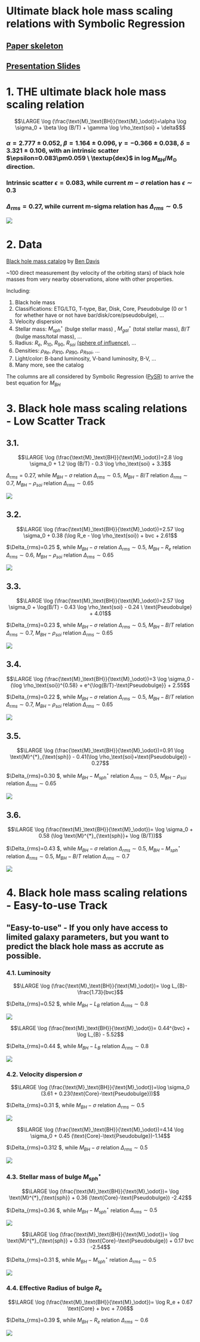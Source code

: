 # Ultimate black hole mass scaling relations with Symbolic Regression

## [Paper skeleton](https://www.overleaf.com/read/srkwtczhmfys)

## [Presentation Slides](GFG_20230405_blackhole_scaling_relations.pptx)

# 1. THE ultimate black hole mass scaling relation
```math
\LARGE
\log (\frac{\text{M}_\text{BH}}{\text{M}_\odot})=\alpha \log \sigma_0 + \beta \log (B/T) + \gamma \log \rho_\text{soi} + \delta$
```
### $\alpha=2.777\pm0.052$, $\beta=1.164\pm0.096$, $\gamma=-0.366\pm0.038$, $\delta=3.321\pm0.106$, with an intrinsic scatter $\epsilon=0.083\pm0.059 \ \textup{dex}$ in $\log M_{BH}/M_\odot$ direction.

### Intrinsic scatter $\epsilon=0.083$, while current $m-\sigma$ relation has  $\epsilon \sim 0.3$
### $\Delta_{rms}=0.27$, while current m-sigma relation has $\Delta_{rms} \sim 0.5$
![](plots/sigma-BT-rho.png)

# 2. Data
[Black hole mass catalog](SMBH_Data_0303.csv) by [Ben Davis](https://bendavis007.github.io/)

~100 direct measurement (by velocity of the orbiting stars) of black hole masses from very nearby observations, alone with other properties.

Including:

1. Black hole mass
2. Classifications: ETG/LTG, T-type, Bar, Disk, Core, Pseudobulge (0 or 1 for whether have or not have bar/disk/core/pseudobulge), …  
3. Velocity dispersion
4. Stellar mass: $M^\star_{sph}$ (bulge stellar mass) , $M^\star_{gal}$ (total stellar mass), $B/T$ (bulge mass/total mass), …
5. Radius: $R_e$, $R_{10}$, $R_{90}$, $R_{soi}$ [(sphere of influence)](https://en.wikipedia.org/wiki/Sphere_of_influence_(black_hole)), …
6. Densities: $\rho_{Re}$, $\rho_{R10}$, $\rho_{R90}$, $\rho_{Rsoi}$, …
7. Light/color: B-band luminosity, V-band luminosity, B-V, …
8. Many more, see the catalog

The columns are all considered by Symbolic Regression ([PySR](https://astroautomata.com/PySR/)) to arrive the best equation for $M_{BH}$

# 3. Black hole mass scaling relations - Low Scatter Track
## 3.1.
```math
\LARGE
\log (\frac{\text{M}_\text{BH}}{\text{M}_\odot})=2.8 \log \sigma_0 + 1.2 \log (B/T) - 0.3 \log \rho_\text{soi} + 3.3
```

$\Delta_{rms}=0.27$, while $M_{BH}-\sigma$ relation $\Delta_{rms} \sim 0.5$, $M_{BH}-B/T$ relation $\Delta_{rms} \sim 0.7$, $M_{BH}-\rho_{soi}$ relation $\Delta_{rms} \sim 0.65$

![](plots/sigma-BT-rho.png)


## 3.2.
```math
\LARGE
\log (\frac{\text{M}_\text{BH}}{\text{M}_\odot})=2.57 \log \sigma_0 + 0.38 (\log R_e - \log \rho_\text{soi}) + bvc + 2.61
```

$\Delta_{rms}=0.25  $, while $M_{BH}-\sigma$ relation $\Delta_{rms} \sim 0.5$, $M_{BH}-R_e$ relation $\Delta_{rms} \sim 0.6$, $M_{BH}-\rho_{soi}$ relation $\Delta_{rms} \sim 0.65$

![](plots/sigma-Re-rho-bvc.png)


## 3.3.
```math
\LARGE
\log (\frac{\text{M}_\text{BH}}{\text{M}_\odot})=2.57 \log \sigma_0 + \log(B/T) - 0.43 \log \rho_\text{soi} - 0.24 \ \text{Pseudobulge} + 4.01
```

$\Delta_{rms}=0.23  $, while $M_{BH}-\sigma$ relation $\Delta_{rms} \sim 0.5$, $M_{BH}-B/T$ relation $\Delta_{rms} \sim 0.7$, $M_{BH}-\rho_{soi}$ relation $\Delta_{rms} \sim 0.65$

![](plots/sigma-BT-rho-pseudobulge.png)


## 3.4.
```math
\LARGE
\log (\frac{\text{M}_\text{BH}}{\text{M}_\odot})=3 \log \sigma_0 - (\log \rho_\text{soi})^{0.58} + e^{\log(B/T)-\text{Pseudobulge}} + 2.55
```

$\Delta_{rms}=0.22  $, while $M_{BH}-\sigma$ relation $\Delta_{rms} \sim 0.5$, $M_{BH}-B/T$ relation $\Delta_{rms} \sim 0.7$, $M_{BH}-\rho_{soi}$ relation $\Delta_{rms} \sim 0.65$

![](plots/sigma-rho-BT-pseudobulge.png)


## 3.5.
```math
\LARGE
\log (\frac{\text{M}_\text{BH}}{\text{M}_\odot})=0.91 \log \text{M}^{*}_{\text{sph}} - 0.41(\log \rho_\text{soi}+\text{Pseudobulge}) - 0.27
```

$\Delta_{rms}=0.30  $, while $M_{BH}-M^\star_{sph}$ relation $\Delta_{rms} \sim 0.5$, $M_{BH}-\rho_{soi}$ relation $\Delta_{rms} \sim 0.65$

![](plots/M-rho-pseudobulge.png)


## 3.6.
```math
\LARGE
\log (\frac{\text{M}_\text{BH}}{\text{M}_\odot})= \log \sigma_0 + 0.58 (\log \text{M}^{*}_{\text{sph}}+ \log (B/T))
```

$\Delta_{rms}=0.43  $, while $M_{BH}-\sigma$ relation $\Delta_{rms} \sim 0.5$, $M_{BH}-M^\star_{sph}$ relation $\Delta_{rms} \sim 0.5$, $M_{BH}-B/T$ relation $\Delta_{rms} \sim 0.7$

![](plots/sigma-M-BT.png)


# 4. Black hole mass scaling relations - Easy-to-use Track
## "Easy-to-use" - If you only have access to limited galaxy parameters, but you want to predict the black hole mass as accrute as possible.

### 4.1. Luminosity
```math
\LARGE
\log (\frac{\text{M}_\text{BH}}{\text{M}_\odot})= \log L_{B}-\frac{1.73}{bvc}
```

$\Delta_{rms}=0.52  $, while $M_{BH}-L_B$ relation $\Delta_{rms} \sim 0.8$

![](plots/blum-bvtc.png)


```math
\LARGE
\log (\frac{\text{M}_\text{BH}}{\text{M}_\odot})= 0.44^{bvc} + \log L_{B} - 5.52
```

$\Delta_{rms}=0.44  $, while $M_{BH}-L_B$ relation $\Delta_{rms} \sim 0.8$

![](plots/bvtc-blum.png)


### 4.2. Velocity dispersion $\sigma$
```math
\LARGE
\log (\frac{\text{M}_\text{BH}}{\text{M}_\odot})=\log \sigma_0 (3.61 + 0.23(\text{Core}-\text{Pseudobulge}))
```

$\Delta_{rms}=0.31  $, while $M_{BH}-\sigma$ relation $\Delta_{rms} \sim 0.5$

![](plots/sigma-core-pseudobulge.png)


```math
\LARGE
\log (\frac{\text{M}_\text{BH}}{\text{M}_\odot})=4.14 \log \sigma_0 + 0.45 (\text{Core}-\text{Pseudobulge})-1.14
```

$\Delta_{rms}=0.312  $, while $M_{BH}-\sigma$ relation $\Delta_{rms} \sim 0.5$

![](plots/sigma-core-pseudobulge2.png)


### 4.3. Stellar mass of bulge $M^\star_{sph}$
```math
\LARGE
\log (\frac{\text{M}_\text{BH}}{\text{M}_\odot})= \log \text{M}^{*}_{\text{sph}} + 0.36 (\text{Core}-\text{Pseudobulge}) -2.42
```

$\Delta_{rms}=0.36  $, while $M_{BH}-M^\star_{sph}$ relation $\Delta_{rms} \sim 0.5$

![](plots/M-core-pseudobulge.png)

```math
\LARGE
\log (\frac{\text{M}_\text{BH}}{\text{M}_\odot})= \log \text{M}^{*}_{\text{sph}} + 0.33 (\text{Core}-\text{Pseudobulge}) + 0.17 bvc -2.54
```

$\Delta_{rms}=0.31  $, while $M_{BH}-M^\star_{sph}$ relation $\Delta_{rms} \sim 0.5$

![](plots/M-core-pseudobulge-bvc.png)


### 4.4. Effective Radius of bulge $R_e$
```math
\LARGE
\log (\frac{\text{M}_\text{BH}}{\text{M}_\odot})= \log R_e + 0.67 \text{Core} + bvc + 7.06
```

$\Delta_{rms}=0.39  $, while $M_{BH}-R_e$ relation $\Delta_{rms} \sim 0.6$

![](plots/Re-core-bvc.png)
